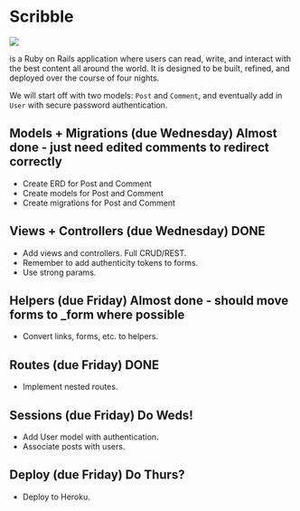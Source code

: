 # Scribble

![](https://dl.dropboxusercontent.com/s/8frf8rblw6pnpds/hipsterlogogenerator_1438007087793.png?dl=0)

is a Ruby on Rails application where users can read, write, and interact
with the best content all around the world. It is designed to be built, refined, and deployed over the course of four nights.

We will start off with two models: `Post` and `Comment`, and eventually
add in `User` with secure password authentication.

## Models + Migrations (due Wednesday) Almost done - just need edited comments to redirect correctly

- Create ERD for Post and Comment
- Create models for Post and Comment
- Create migrations for Post and Comment

## Views + Controllers (due Wednesday) DONE

- Add views and controllers. Full CRUD/REST.
- Remember to add authenticity tokens to forms.
- Use strong params.

## Helpers (due Friday) Almost done - should move forms to _form where possible

- Convert links, forms, etc. to helpers.

## Routes (due Friday) DONE

- Implement nested routes.

## Sessions (due Friday) Do Weds!

- Add User model with authentication.
- Associate posts with users.

## Deploy (due Friday) Do Thurs?

- Deploy to Heroku.
